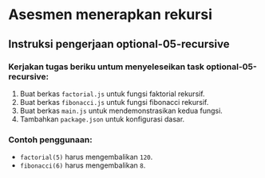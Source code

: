 # Asesmen menerapkan rekursi

## Instruksi pengerjaan optional-05-recursive

### Kerjakan tugas beriku untum menyeleseikan task optional-05-recursive:
1. Buat berkas `factorial.js` untuk fungsi faktorial rekursif.
2. Buat berkas `fibonacci.js` untuk fungsi fibonacci rekursif.
3. Buat berkas `main.js` untuk mendemonstrasikan kedua fungsi.
4. Tambahkan `package.json` untuk konfigurasi dasar.

### Contoh penggunaan:
- `factorial(5)` harus mengembalikan `120`.
- `fibonacci(6)` harus mengembalikan `8`.